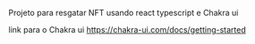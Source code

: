 Projeto para resgatar NFT usando react typescript e Chakra ui
 
link para o Chakra ui https://chakra-ui.com/docs/getting-started